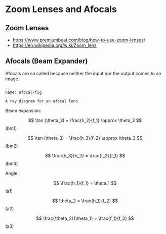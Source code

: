 # Zoom Lenses and Afocals

## Zoom Lenses

* https://www.premiumbeat.com/blog/how-to-use-zoom-lenses/
* https://en.wikipedia.org/wiki/Zoom_lens

## Afocals (Beam Expander)

Afocals are so called because neither the input nor the output comes to an
image.

```{figure} /_static/images/afocal.png
---
name: afocal-fig
---
A ray diagram for an afocal lens.
```

Beam expansion:

$$
    \tan (\theta_3) = \frac{h_2}{f_1} \approx \theta_3
$$ (bm1)

$$
    \tan (\theta_3) = \frac{h_3}{f_2} \approx \theta_3
$$ (bm2)

$$
    \frac{h_3}{h_2} = \frac{f_2}{f_1}
$$ (bm3)

Angle:

$$
    \frac{h_1}{f_1} = \theta_1
$$ (a1)

$$
    \theta_2 = \frac{h_1}{f_2}
$$ (a2)

$$
    \frac{\theta_2}{\theta_1} = \frac{f_1}{f_2}
$$ (a3)
